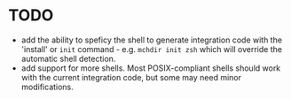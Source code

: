 # TODO

- add the ability to speficy the shell to generate integration code with the
  'install' or `init` command - e.g. `mchdir init zsh` which will override the
  automatic shell detection.
- add support for more shells. Most POSIX-compliant shells should work with the
  current integration code, but some may need minor modifications.
